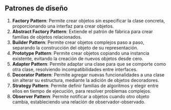 


## Patrones de diseño

1. **Factory Pattern**: Permite crear objetos sin especificar la clase concreta, proporcionando una interfaz para crear objetos.
2. **Abstract Factory Pattern**: Extiende el patrón de fábrica para crear familias de objetos relacionados.
3. **Builder Pattern**: Permite crear objetos complejos paso a paso, separando la construcción del objeto de su representación.
4. **Prototype Pattern**: Permite crear objetos copiando una instancia existente, evitando la creación de nuevos objetos desde cero.
5. **Adapter Pattern**: Permite adaptar una clase para que se comporte como otra clase, resolviendo incompatibilidades entre interfaces.
6. **Decorator Pattern**: Permite agregar nuevas funcionalidades a una clase sin alterar su estructura, mediante la adición de objetos decoradores.
7. **Strategy Pattern**: Permite definir familias de algoritmos y elegir entre ellos en tiempo de ejecución, para resolver problemas complejos.
8. **Observer Pattern**: Permite notificar a objetos cuando otro objeto cambia, estableciendo una relación de observador-observado.
